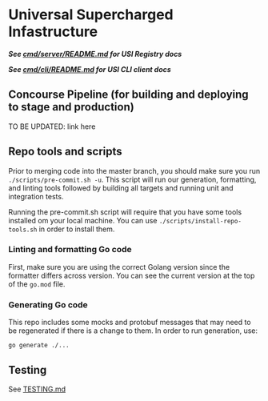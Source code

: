 # Universal Supercharged Infastructure

***See [cmd/server/README.md](cmd/server/README.md) for USI Registry docs***

***See [cmd/cli/README.md](cmd/cli/README.md) for USI CLI client docs***

## Concourse Pipeline (for building and deploying to stage and production)

TO BE UPDATED: link here

## Repo tools and scripts

Prior to merging code into the master branch, you should make sure you run
`./scripts/pre-commit.sh -u`. This script will run our generation, formatting, and linting
tools followed by building all targets and running unit and integration tests.

Running the pre-commit.sh script will require that you have some tools installed om
your local machine. You can use `./scripts/install-repo-tools.sh` in order to install
them.



### Linting and formatting Go code

First, make sure you are using the correct Golang version since the formatter differs
across version. You can see the current version at the top of the `go.mod` file.


### Generating Go code

This repo includes some mocks and protobuf messages that may need to be regenerated if
there is a change to them. In order to run generation, use:

```
go generate ./...
```

## Testing

See [TESTING.md](TESTING.md)
